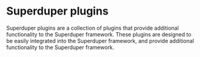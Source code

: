 # Superduper plugins

Superduper plugins are a collection of plugins that provide additional functionality to the Superduper framework. These plugins are designed to be easily integrated into the Superduper framework, and provide additional functionality to the Superduper framework.